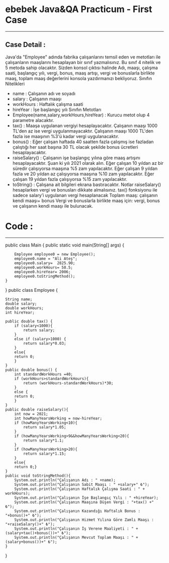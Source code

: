 # ebebek Java&QA Practicum - First Case
---

## Case Detail : 
Java'da "Employee" adında fabrika çalışanlarını temsil eden ve metotları ile çalışanların maaşlarını hesaplayan bir sınıf yazmalısınız. Bu sınıf 4 nitelik ve 5 metoda sahip olacaktır. Sizden konsol çıktısı halinde Adı, maaşı, çalışma saati, başlangıç yılı, vergi, bonus, maaş artışı, vergi ve bonuslarla birlikte maaş, toplam maaş değerlerini konsola yazdırmanızı bekliyoruz.
Sınıfın Nitelikleri
* name : Çalışanın adı ve soyadı
* salary : Çalışanın maaşı
* workHours : Haftalık çalışma saati
* hireYear : İşe başlangıç yılı
Sınıfın Metotları
* Employee(name,salary,workHours,hireYear) : Kurucu metot olup 4 parametre alacaktır.
* tax() : Maaşa uygulanan vergiyi hesaplayacaktır.
Çalışanın maaşı 1000 TL'den az ise vergi uygulanmayacaktır.
Çalışanın maaşı 1000 TL'den fazla ise maaşının %3'ü kadar vergi uygulanacaktır.
* bonus() : Eğer çalışan haftada 40 saatten fazla çalışmış ise fazladan çalıştığı her saat başına 30 TL olacak şekilde bonus ücretleri hesaplayacaktır.
* raiseSalary() : Çalışanın işe başlangıç yılına göre maaş artışını hesaplayacaktır. Şuan ki yılı 2021 olarak alın.
Eğer çalışan 10 yıldan az bir süredir çalışıyorsa maaşına %5 zam yapılacaktır.
Eğer çalışan 9 yıldan fazla ve 20 yıldan az çalışıyorsa maaşına %10 zam yapılacaktır.
Eğer çalışan 19 yıldan fazla çalışıyorsa %15 zam yapılacaktır.
* toString() : Çalışana ait bilgileri ekrana bastıracaktır.
Notlar 
raiseSalary() hesaplarken vergi ve bonusları dikkate almalısınız.
tax() fonksiyonu ile sadece salary’i uygulanan vergi hesaplanacak
Toplam maaş: çalışanın kendi maaşı+ bonus
Vergi ve bonuslarla birlikte maaş için: vergi, bonus ve çalışanın kendi maaşı ile bulunacak.

# Code :
---

public class Main {
    public static void main(String[] args) {

        Employee employee0 = new Employee();
        employee0.name = "Ali Ateş";
        employee0.salary=  2825.90;
        employee0.workHours= 58.5;
        employee0.hireYear= 2006;
        employee0.toStringMethod();
    }
}
public class Employee {

    String name;
    double salary;
    double workHours;
    int hireYear;

    public double tax() {
        if (salary<1000){
            return salary;
        }
        else if (salary>1000) {
            return salary*0.03;
        }
        else{
        return 0;
        }
    }
    public double bonus() {
        int standardWorkHours =40;
        if (workHours>standardWorkHours){
            return (workHours-standardWorkHours)*30;
        }
        else {
        return 0;
        }
    }
    public double raiseSalary(){
        int now = 2021;
        int howManyYearsWorking = now-hireYear;
        if (howManyYearsWorking<10){
            return salary*1.05;
        }
        if (howManyYearsWorking>9&&howManyYearsWorking<20){
            return salary*1.1;
        }
        if (howManyYearsWorking>20){
            return salary*1.15;
        }
        else{
        return 0;}
    }
    public void toStringMethod(){
        System.out.println("Çalışanın Adı : " +name);
        System.out.println("Çalışanın Sabit Maaşı : " +salary+" ₺");
        System.out.println("Çalışanın Haftalık Çalışma Saati : " + workHours);
        System.out.println("Çalışanın İşe Başlangıç Yılı : " +hireYear);
        System.out.println("Çalışanın Maaşına Düşen Vergi : "+tax() +" ₺");
        System.out.println("Çalışanın Kazandığı Haftalık Bonus : "+bonus()+" ₺");
        System.out.println("Çalışanın Hizmet Yılına Göre Zamlı Maaşı : "+raiseSalary()+" ₺");
        System.out.println("Çalışanın İş Verene Maaliyeti : " +(salary+tax()+bonus())+" ₺");
        System.out.println("Çalışanın Mevcut Toplam Maaşı : " +(salary+bonus())+" ₺");
    }
}






 
